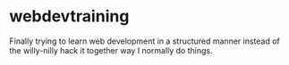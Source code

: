 # webdevtraining
Finally trying to learn web development in a structured manner instead of the willy-nilly hack it together way I normally do things.
